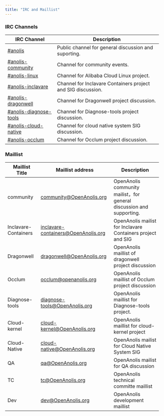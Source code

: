 ```yaml
---
title: "IRC and Maillist"
---
```


### IRC Channels

| IRC Channel                                                  | Description                                                  |
| ------------------------------------------------------------ | ------------------------------------------------------------ |
| [#anolis](https://webchat.freenode.net/#anolis)              | Public channel for general discussion and suporting.         |
| [#anolis-community](https://webchat.freenode.net/#anolis-community) | Channel for community events.                                |
| [#anolis-linux](https://webchat.freenode.net/#anolis-linux)  | Channel for Alibaba Cloud Linux project.                     |
| [#anolis-inclavare](https://webchat.freenode.net/#anolis-inclavare) | Channel for Inclavare Containers project and SIG discussion. |
| [#anolis-dragonwell](https://webchat.freenode.net/#anolis-dragnowell) | Channel for Dragonwell project discussion.                   |
| [#anolis-diagnose-tools](https://webchat.freenode.net/#anolis-diagnose-tools) | Channel for Diagnose-tools project discussion.               |
| [#anolis-cloud-native](https://webchat.freenode.net/#anolis-cloud-native) | Channel for cloud native system SIG discussion.              |
| [#anolis-occlum](https://webchat.freenode.net/#anolis-occlum) | Channel for Occlum project discussion.                       |

###  

### Maillist

| Maillist Title       | Maillist address                                             | Description                                                  |
| -------------------- | ------------------------------------------------------------ | ------------------------------------------------------------ |
| community            | [community@OpenAnolis.org](mailto:community@OpenAnolis.org)  | OpenAnolis community mailist，for general discussion and supporting. |
| Inclavare-Containers | [inclavare-containers@OpenAnolis.org](mailto:inclavare@OpenAnolis.org) | OpenAnolis mailist for Inclavare Containers project and SIG  |
| Dragonwell           | [dragonwell@OpenAnolis.org](mailto:dragonwell@OpenAnolis.org) | OpenAnolis maillist of dragonwell project discussion         |
| Occlum               | occlum@openanolis.org                                        | OpenAnolis maillist of Occlum project discussion             |
| Diagnose-tools       | [diagnose-tools@OpenAnolis.org](mailto:diagnose-tools@OpenAnolis.org) | OpenAnolis maillist for Diagnose-tools project.              |
| Cloud-kernel         | [cloud-kernel@OpenAnolis.org](mailto:cloud-kernel@OpenAnolis.org) | OpenAnolis maillist for cloud-kernel project                 |
| Cloud-Native         | [cloud-native@OpenAnolis.org](mailto:cloud-native@OpenAnolis.org) | OpenAnolis mailist for Cloud Native System SIG               |
| QA                   | [qa@OpenAnolis.org](mailto:qa@OpenAnolis.org)                | OpenAnolis mailist for QA discussion                         |
| TC                   | [tc@OpenAnolis.org](mailto:tc@OpenAnolis.org)                | OpenAnolis technical committe maillist                       |
| Dev                  | [dev@OpenAnolis.org](mailto:dev@OpenAnolis.org)              | OpenAnolis development maillist                              |

